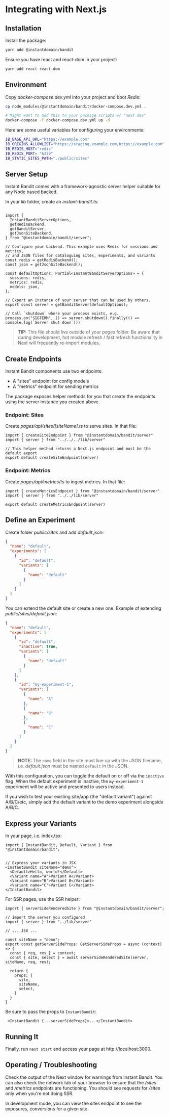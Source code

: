 # Integrating with Next.js


## Installation
Install the package:
```bash
yarn add @instantdomain/bandit
```

Ensure you have react and react-dom in your project:
```bash
yarn add react react-dom
```

## Environment
Copy _docker-compose.dev.yml_ into your project and boot _Redis_:
```bash
cp node_modules/@instantdomain/bandit/docker-compose.dev.yml .

# Might want to add this to your package scripts w/ "next dev"
docker-compose -f docker-compose.dev.yml up -d
```

Here are some useful variables for configuring your environments:
```bash
IB_BASE_API_URL="https://example.com"
IB_ORIGINS_ALLOWLIST="https://staging.example.com,https://example.com"
IB_REDIS_HOST="redis"
IB_REDIS_PORT= "6379"
IB_STATIC_SITES_PATH="./public/sites"
```

## Server Setup
Instant Bandit comes with a framework-agnostic server helper suitable for any Node based backed.

In your _lib_ folder, create an _instant-bandit.ts_:

```TS

import {
  InstantBanditServerOptions,
  getRedisBackend,
  getBanditServer,
  getJsonSiteBackend,
} from "@instantdomain/bandit/server";

// Configure your backend. This example uses Redis for sessions and metrics,
// and JSON files for cataloguing sites, experiments, and variants
const redis = getRedisBackend();
const json = getJsonSiteBackend();

const defaultOptions: Partial<InstantBanditServerOptions> = {
  sessions: redis,
  metrics: redis,
  models: json,
};

// Export an instance of your server that can be used by others.
export const server = getBanditServer(defaultOptions);

// Call `shutdown` where your process exists, e.g.
process.on("SIGTERM", () => server.shutdown().finally(() => console.log(`Server shut down`)))
```

> **TIP:** This file should live outside of your _pages_ folder.
> Be aware that during development, hot module refresh / fast refresh functionality in 
> Next will frequently re-import modules.


## Create Endpoints
Instant Bandit components use two endpoints:
- A "sites" endpoint for config models
- A "metrics" endpoint for sending metrics

The package exposes helper methods for you that create the endpoints using the server instance you
created above.

### Endpoint: Sites
Create _pages/api/sites/[siteName].ts_ to serve sites. In that file:
```TS
import { createSiteEndpoint } from "@instantdomain/bandit/server"
import { server } from "../../../lib/server"

// This helper method returns a Next.js endpoint and must be the default export
export default createSiteEndpoint(server)
```

### Endpoint: Metrics
Create _pages/api/metrics/ts_ to ingest metrics. In that file:
```TS
import { createMetricsEndpoint } from "@instantdomain/bandit/server"
import { server } from "../../lib/server"

export default createMetricsEndpoint(server)
```


## Define an Experiment
Create folder _public/sites_ and add _default.json_:
```JSON
{
  "name": "default",
  "experiments": [
    {
      "id": "default",
      "variants": [
        {
          "name": "default"
        }
      ]
    }
  ]
}
```

You can extend the default site or create a new one. Example of extending _public/sites/default.json_:

```JSON
{
  "name": "default",
  "experiments": [
    {
      "id": "default",
      "inactive": true,
      "variants": [
        {
          "name": "default"
        }
      ]
    },
    {
      "id": "my-experiment-1",
      "variants": [
        {
          "name": "A"
        },
        {
          "name": "B"
        },
        {
          "name": "C"
        }
      ]
    }
  ]
}
```

> **NOTE:** The `name` field in the site must line up with the JSON filename, i.e. _default.json_ must be named `default` in the JSON.

With this configuration, you can toggle the default on or off via the `inactive` flag. When the default experiment is inactive, the `my-experiment-1` experiment will be active and presented to users instead.


If you wish to test your existing site/app (the "default variant") against A/B/C/etc, simply add the default variant to the demo experiment alongside A/B/C.

## Express your Variants
In your page, i.e. index.tsx:

```TSX
import { InstantBandit, Default, Variant } from "@instantdomain/bandit";


// Express your variants in JSX
<InstantBandit siteName="demo">
  <Default>Hello, world!</Default>
  <Variant name="A">Variant A</Variant>
  <Variant name="B">Variant B</Variant>
  <Variant name="C">Variant C</Variant>
</InstantBandit>
```

For SSR pages, use the SSR helper:

```TSX
import { serverSideRenderedSite } from "@instantdomain/bandit/server";

// Import the server you configured
import { server } from "../lib/server"

// ... JSX ...

const siteName = "demo";
export const getServerSideProps: GetServerSideProps = async (context) => {
  const { req, res } = context;
  const { site, select } = await serverSideRenderedSite(server, siteName, req, res);

  return {
    props: {
      site,
      siteName,
      select,
    }
  }
}
```

Be sure to pass the props to `InstantBandit`:
```TSX
 <InstantBandit {...serverSideProps}>...</InstantBandit>
```

## Running It
Finally, run `next start` and access your page at http://localhost:3000.


## Operating / Troubleshooting
Check the output of the Next window for warnings from Instant Bandit. You can also check the network tab of your browser to ensure that the _/sites_ and _/metrics_ endpoints are functioning. You should see requests for _/sites_ only when you're not doing SSR.

In development mode, you can view the sites endpoint to see the exposures, conversions for a given site.

